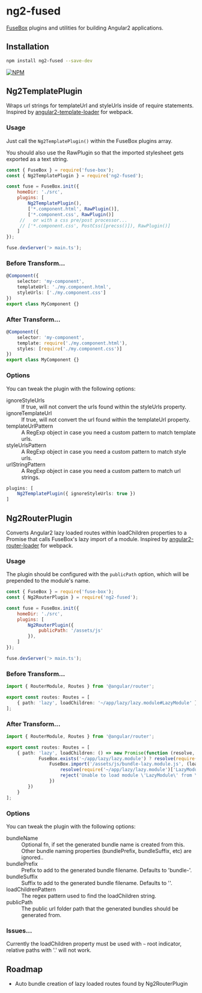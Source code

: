 # ng2-fused
[FuseBox](http://fuse-box.org/) plugins and utilities for building Angular2 applications.

## Installation

```bash
npm install ng2-fused --save-dev
```

[![NPM](https://nodei.co/npm/fuse-box.png?downloads=true)](https://nodei.co/npm/fuse-box/)

## Ng2TemplatePlugin

Wraps url strings for templateUrl and styleUrls inside of require statements.  Inspired by [angular2-template-loader](https://github.com/TheLarkInn/angular2-template-loader) for webpack.

### Usage

Just call the `Ng2TemplatePlugin()` within the FuseBox plugins array.

You should also use the RawPlugin so that the imported stylesheet gets exported as a text string.

```javascript
const { FuseBox } = require('fuse-box');
const { Ng2TemplatePlugin } = require('ng2-fused');

const fuse = FuseBox.init({
    homeDir: './src',
    plugins: [
        Ng2TemplatePlugin(),
        ['*.component.html', RawPlugin()],
        ['*.component.css', RawPlugin()]
     //   or with a css pre/post processor...
     // ['*.component.css', PostCss([precss()]), RawPlugin()]   
    ]
});

fuse.devServer('> main.ts');
```


### Before Transform...

```typescript
@Component({
    selector: 'my-component',
    templateUrl: './my.component.html',
    styleUrls: ['./my.component.css']
})
export class MyComponent {}
```

### After Transform...

```typescript
@Component({
    selector: 'my-component',
    template: require('./my.component.html'),
    styles: [require('./my.component.css')]
})
export class MyComponent {}
```

### Options

You can tweak the plugin with the following options:

<dl>
    <dt>ignoreStyleUrls</dt>
    <dd>If true, will not convert the urls found within the styleUrls property.</dd>
    <dt>ignoreTemplateUrl</dt>
    <dd>If true, will not convert the url found within the templateUrl property.</dd>
    <dt>templateUrlPattern</dt>
    <dd>A RegExp object in case you need a custom pattern to match template urls.</dd>
    <dt>styleUrlsPattern</dt>
    <dd>A RegExp object in case you need a custom pattern to match style urls.</dd>
    <dt>urlStringPattern</dt>
    <dd>A RegExp object in case you need a custom pattern to match url strings.</dd>
</dl>

```typescript
plugins: [
    Ng2TemplatePlugin({ ignoreStyleUrls: true })
]
```

## Ng2RouterPlugin

Converts Angular2 lazy loaded routes within loadChildren properties to a Promise that calls FuseBox's lazy import of a module. Inspired by [angular2-router-loader](https://github.com/brandonroberts/angular-router-loader) for webpack.

### Usage

The plugin should be configured with the `publicPath` option, which will be prepended to the module's name.

```javascript
const { FuseBox } = require('fuse-box');
const { Ng2RouterPlugin } = require('ng2-fused');

const fuse = FuseBox.init({
    homeDir: './src',
    plugins: [
        Ng2RouterPlugin({
            publicPath: '/assets/js'
        }),
    ]
});

fuse.devServer('> main.ts');
```


### Before Transform...

```typescript
import { RouterModule, Routes } from '@angular/router';

export const routes: Routes = [
    { path: 'lazy', loadChildren: '~/app/lazy/lazy.module#LazyModule' }
];
```

### After Transform...

```typescript
import { RouterModule, Routes } from '@angular/router';

export const routes: Routes = [
    { path: 'lazy', loadChildren: () => new Promise(function (resolve, reject) {
            FuseBox.exists('~/app/lazy/lazy.module') ? resolve(require('~/app/lazy/lazy.module')['LazyModule']) : 
                FuseBox.import('/assets/js/bundle-lazy.module.js', (loaded) => loaded ? 
                    resolve(require('~/app/lazy/lazy.module')['LazyModule']) :
                    reject('Unable to load module \'LazyModule\' from \'/assets/js/bundle-lazy.module.js\'.')) 
                })
        }) 
    }
];
```

### Options

You can tweak the plugin with the following options:

<dl>
    <dt>bundleName</dt>
    <dd>Optional fn, if set the generated bundle name is created from this. Other bundle naming properties (bundlePrefix, bundleSuffix, etc) are ignored..</dd>
    <dt>bundlePrefix</dt>
    <dd>Prefix to add to the generated bundle filename.  Defaults to 'bundle-'.</dd>
    <dt>bundleSuffix</dt>
    <dd>Suffix to add to the generated bundle filename.  Defaults to ''. </dd>
    <dt>loadChildrenPattern</dt>
    <dd>The regex pattern used to find the loadChildren string.</dd>
    <dt>publicPath</dt>
    <dd>The public url folder path that the generated bundles should be generated from.</dd>
</dl>

### Issues...

Currently the loadChildren property must be used with `~` root indicator, relative paths with '.' will not work.

## Roadmap

* Auto bundle creation of lazy loaded routes found by Ng2RouterPlugin
